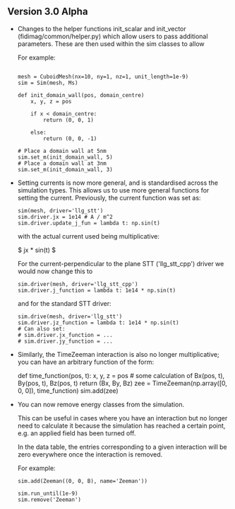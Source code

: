 Version 3.0 Alpha
------------------
* Changes to the helper functions init_scalar and init_vector (fidimag/common/helper.py)
  which allow users to pass additional parameters. These are then used within the sim
  classes to allow 
  
  For example:

  ```
  
  mesh = CuboidMesh(nx=10, ny=1, nz=1, unit_length=1e-9)
  sim = Sim(mesh, Ms)

  def init_domain_wall(pos, domain_centre)
      x, y, z = pos

      if x < domain_centre:
          return (0, 0, 1)

      else:
          return (0, 0, -1)
   
  # Place a domain wall at 5nm
  sim.set_m(init_domain_wall, 5)
  # Place a domain wall at 3nm
  sim.set_m(init_domain_wall, 3)

  ```

* Setting currents is now more general, and is standardised across the simulation types.
  This allows us to use more general functions for setting the current.
  Previously, the current function was set as:
  ```
  sim(mesh, driver='llg_stt')
  sim.driver.jx = 1e14 # A / m^2
  sim.driver.update_j_fun = lambda t: np.sin(t)
  ```
  with the actual current used being multiplicative:

  $ jx * sin(t) $

  For the current-perpendicular to the plane STT ('llg_stt_cpp') driver
   we would now change this to 

  ```
  sim.driver(mesh, driver='llg_stt_cpp')
  sim.driver.j_function = lambda t: 1e14 * np.sin(t)
  ```
  and for the standard STT driver:

  ```
  sim.drive(mesh, driver='llg_stt')
  sim.driver.jz_function = lambda t: 1e14 * np.sin(t)
  # Can also set:
  # sim.driver.jx_function = ...
  # sim.driver.jy_function = ...

* Similarly, the TimeZeeman interaction is also no longer multiplicative;
  you can have an arbitrary function of the form:
 
  def time_function(pos, t):
      x, y, z = pos
      # some calculation of Bx(pos, t), By(pos, t), Bz(pos, t)
      return (Bx, By, Bz)
  zee = TimeZeeman(np.array([0, 0, 0]), time_function)
  sim.add(zee)

* You can now remove energy classes from the simulation.

  This can be useful in cases where you have an interaction
  but no longer need to calculate it because the simulation has 
  reached a certain point, e.g. an applied field has been turned off.
 
  In the data table, the entries corresponding to a given interaction 
  will be zero everywhere once the interaction is removed.
 
  
  For example:

  ```
  sim.add(Zeeman((0, 0, B), name='Zeeman'))
  
  sim.run_until(1e-9)
  sim.remove('Zeeman')
  ```
